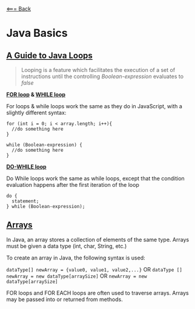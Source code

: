 [<=== Back](/README.md)

# Java Basics

## [A Guide to Java Loops](https://www.baeldung.com/java-loops)

> Looping is a feature which facilitates the execution of a set of instructions until the controlling *Boolean-expression* evaluates to *false*

**[FOR loop](https://www.baeldung.com/java-for-loop) & [WHILE loop](https://www.baeldung.com/java-while-loop)**

For loops & while loops work the same as they do in JavaScript, with a slightly different syntax:
```
for (int i = 0; i < array.length; i++){
  //do something here
}

while (Boolean-expression) {
  //do something here
}
```

**[DO-WHILE loop](https://www.baeldung.com/java-do-while-loop)**

Do While loops work the same as while loops, except that the condition evaluation happens after the first iteration of the loop
```
do {
  statement;
} while (Boolean-expression);
```

## [Arrays](https://www.tutorialspoint.com/java/java_arrays.htm)

In Java, an array stores a collection of elements of the same type. Arrays must be given a data type (int, char, String, etc.)

To create an array in Java, the following syntax is used:

`dataType[] newArray = {value0, value1, value2,...}` 
OR 
`dataType [] newArray = new dataType[arraySize]` 
OR 
`newArray = new dataType[arraySize]`

FOR loops and FOR EACH loops are often used to traverse arrays. Arrays may be passed into or returned from methods.